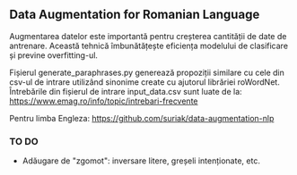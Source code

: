## Data Augmentation for Romanian Language

Augmentarea  datelor este importantă pentru creșterea cantității de date de antrenare.
Această tehnică îmbunătățește eficiența modelului de clasificare și previne overfitting-ul.

Fișierul generate_paraphrases.py generează propoziții similare cu cele din csv-ul de intrare utilizând sinonime create cu ajutorul librăriei roWordNet.
Întrebările din fișierul de intrare input_data.csv sunt luate de la: https://www.emag.ro/info/topic/intrebari-frecvente

Pentru limba Engleza: https://github.com/suriak/data-augmentation-nlp

### TO DO
- Adăugare de "zgomot": inversare litere, greșeli intenționate, etc.
